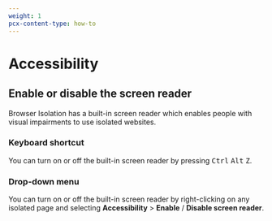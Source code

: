 ```yaml
---
weight: 1
pcx-content-type: how-to
---
```


# Accessibility

## Enable or disable the screen reader

Browser Isolation has a built-in screen reader which enables people with visual impairments to use isolated websites.

### Keyboard shortcut

You can turn on or off the built-in screen reader by pressing <kbd>Ctrl</kbd> <kbd>Alt</kbd> <kbd>Z</kbd>.

### Drop-down menu

You can turn on or off the built-in screen reader by right-clicking on any isolated page and selecting **Accessibility** > **Enable** / **Disable screen reader**.
